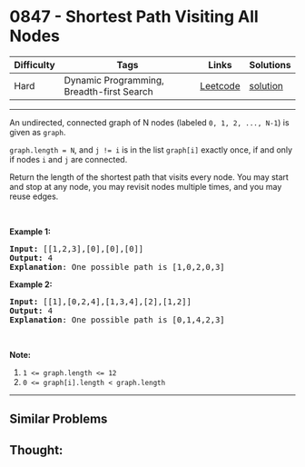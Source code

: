 # 0847 - Shortest Path Visiting All Nodes

Difficulty  | Tags | Links | Solutions
----------- | ---- | ----- | -----
Hard | Dynamic Programming, Breadth-first Search | [Leetcode](https://leetcode.com/problems/shortest-path-visiting-all-nodes) | [solution](https://leetcode.com/problems/shortest-path-visiting-all-nodes/solution/)


-----------

<p>An undirected, connected graph of N nodes (labeled&nbsp;<code>0, 1, 2, ..., N-1</code>) is given as <code>graph</code>.</p>

<p><code>graph.length = N</code>, and <code>j != i</code>&nbsp;is in the list&nbsp;<code>graph[i]</code>&nbsp;exactly once, if and only if nodes <code>i</code> and <code>j</code> are connected.</p>

<p>Return the length of the shortest path that visits every node. You may start and stop at any node, you may revisit nodes multiple times, and you may reuse edges.</p>

<p>&nbsp;</p>

<ol>
</ol>

<p><strong>Example 1:</strong></p>

<pre>
<strong>Input: </strong>[[1,2,3],[0],[0],[0]]
<strong>Output: </strong>4
<strong>Explanation</strong>: One possible path is [1,0,2,0,3]</pre>

<p><strong>Example 2:</strong></p>

<pre>
<strong>Input: </strong>[[1],[0,2,4],[1,3,4],[2],[1,2]]
<strong>Output: </strong>4
<strong>Explanation</strong>: One possible path is [0,1,4,2,3]
</pre>

<p>&nbsp;</p>

<p><strong>Note:</strong></p>

<ol>
	<li><code>1 &lt;= graph.length &lt;= 12</code></li>
	<li><code>0 &lt;= graph[i].length &lt;&nbsp;graph.length</code></li>
</ol>


-----------


## Similar Problems




## Thought:

